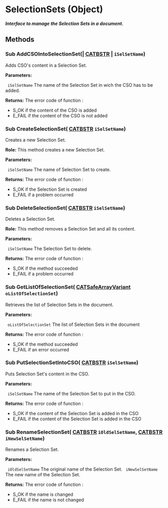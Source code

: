 # SelectionSets (Object)

**_Interface to manage the Selection Sets in a document._**

## Methods

### Sub **AddCSOIntoSelectionSet**(| [CATBSTR](../System/typedef_CATBSTR_8129.md) | `iSelSetName`)

   Adds CSO's content in a Selection Set.

**Parameters:**

` iSelSetName`      The name of the Selection Set in wich the CSO has to be added.

**Returns:**      The error code of function :

  * S_OK if the content of the CSO is added
  * E_FAIL if the content of the CSO is not added

### Sub **CreateSelectionSet**( [CATBSTR](../System/typedef_CATBSTR_8129.md)  `iSelSetName`)

   Creates a new Selection Set.

**Role:** This method creates a new Selection Set.

**Parameters:**

` iSelSetName`      The name of Selection Set to create.

**Returns:**      The error code of function :

  * S_OK if the Selection Set is created
  * E_FAIL if a problem occurred

### Sub **DeleteSelectionSet**( [CATBSTR](../System/typedef_CATBSTR_8129.md)  `iSelSetName`)

   Deletes a Selection Set.

**Role:** This method removes a Selection Set and all its content.

**Parameters:**

` iSelSetName`      The Selection Set to delete.

**Returns:**      The error code of function :

  * S_OK if the method succeeded
  * E_FAIL if a problem occurred

### Sub **GetListOfSelectionSet**( [CATSafeArrayVariant](../System/typedef_CATSafeArrayVariant_73843.md)  `oListOfSelectionSet`)

   Retrieves the list of Selection Sets in the document.

**Parameters:**

` oListOfSelectionSet`      The list of Selection Sets in the document

**Returns:**      The error code of function :

  * S_OK if the method succeeded
  * E_FAIL if an error occurred

### Sub **PutSelectionSetIntoCSO**( [CATBSTR](../System/typedef_CATBSTR_8129.md)  `iSelSetName`)

   Puts Selection Set's content in the CSO.

**Parameters:**

` iSelSetName`      The name of the Selection Set to put in the CSO.

**Returns:**      The error code of function :

  * S_OK if the content of the Selection Set is added in the CSO
  * E_FAIL if the content of the Selection Set is added in the CSO

### Sub **RenameSelectionSet**( [CATBSTR](../System/typedef_CATBSTR_8129.md)  `iOldSelSetName`,  [CATBSTR](../System/typedef_CATBSTR_8129.md)  `iNewSelSetName`)

   Renames a Selection Set.

**Parameters:**

` iOldSelSetName`      The original name of the Selection Set.
` iNewSelSetName`      The new name of the Selection Set.

**Returns:**      The error code of function :

  * S_OK if the name is changed
  * E_FAIL if the name is not changed